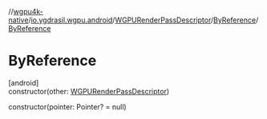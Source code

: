 //[wgpu4k-native](../../../../index.md)/[io.ygdrasil.wgpu.android](../../index.md)/[WGPURenderPassDescriptor](../index.md)/[ByReference](index.md)/[ByReference](-by-reference.md)

# ByReference

[android]\
constructor(other: [WGPURenderPassDescriptor](../index.md))

constructor(pointer: Pointer? = null)